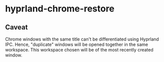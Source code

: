 # hyprland-chrome-restore

## Caveat

Chrome windows with the same title can't be differentiated using Hyprland IPC. Hence, "duplicate" windows will be opened together in the same workspace. This workspace chosen will be of the most recently created window.
